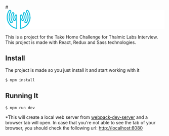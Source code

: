 #![Thalmic Labs Take Home Challenge](/src/images/thlabs.svg?raw-true)

This is a project for the Take Home Challenge for Thalmic Labs Interview. This project is made with React, Redux and Sass technologies.


## Install

The project is made so you just install it and start working with it
```
$ npm install
```

## Running It
```
$ npm run dev
```
*This will create a local web server from [webpack-dev-server](https://github.com/webpack/webpack-dev-server) and a browser tab will open. In case that you're not able to see the tab of your browser, you should check the following url:
[http://localhost:8080](http://localhost:8080)

